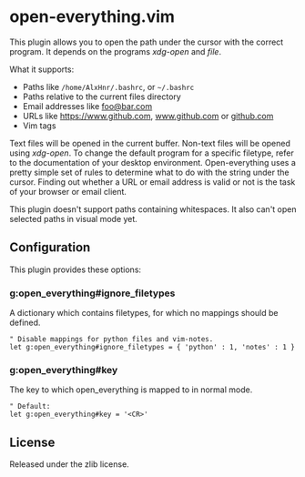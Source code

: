# open-everything.vim

This plugin allows you to open the path under the cursor with the correct
program. It depends on the programs _xdg-open_ and _file_.

What it supports:

* Paths like `/home/AlxHnr/.bashrc`, or `~/.bashrc`
* Paths relative to the current files directory
* Email addresses like foo@bar.com
* URLs like https://www.github.com, www.github.com or
  [github.com](https://github.com/)
* Vim tags

Text files will be opened in the current buffer. Non-text files will be
opened using _xdg-open_. To change the default program for a specific
filetype, refer to the documentation of your desktop environment.
Open-everything uses a pretty simple set of rules to determine what to do
with the string under the cursor. Finding out whether a URL or email
address is valid or not is the task of your browser or email client.

This plugin doesn't support paths containing whitespaces. It also can't
open selected paths in visual mode yet.

## Configuration

This plugin provides these options:

### g:open\_everything#ignore\_filetypes

A dictionary which contains filetypes, for which no mappings should be
defined.

```vim
" Disable mappings for python files and vim-notes.
let g:open_everything#ignore_filetypes = { 'python' : 1, 'notes' : 1 }
```

### g:open\_everything#key

The key to which open\_everything is mapped to in normal mode.

```vim
" Default:
let g:open_everything#key = '<CR>'
```

## License

Released under the zlib license.
